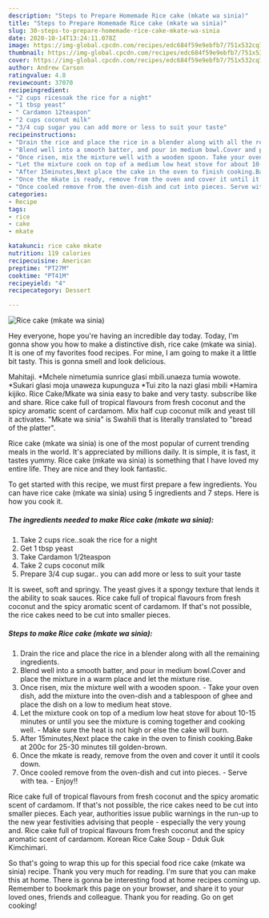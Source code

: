 ```yaml
---
description: "Steps to Prepare Homemade Rice cake (mkate wa sinia)"
title: "Steps to Prepare Homemade Rice cake (mkate wa sinia)"
slug: 30-steps-to-prepare-homemade-rice-cake-mkate-wa-sinia
date: 2020-10-14T13:24:11.078Z
image: https://img-global.cpcdn.com/recipes/edc684f59e9ebfb7/751x532cq70/rice-cake-mkate-wa-sinia-recipe-main-photo.jpg
thumbnail: https://img-global.cpcdn.com/recipes/edc684f59e9ebfb7/751x532cq70/rice-cake-mkate-wa-sinia-recipe-main-photo.jpg
cover: https://img-global.cpcdn.com/recipes/edc684f59e9ebfb7/751x532cq70/rice-cake-mkate-wa-sinia-recipe-main-photo.jpg
author: Andrew Carson
ratingvalue: 4.8
reviewcount: 37070
recipeingredient:
- "2 cups ricesoak the rice for a night"
- "1 tbsp yeast"
- " Cardamon 12teaspon"
- "2 cups coconut milk"
- "3/4 cup sugar you can add more or less to suit your taste"
recipeinstructions:
- "Drain the rice and place the rice in a blender along with all the remaining ingredients."
- "Blend well into a smooth batter, and pour in medium bowl.Cover and place the mixture in a warm place and let the mixture rise."
- "Once risen, mix the mixture well with a wooden spoon. Take your oven dish, add the mixture into the oven-dish and a tablespoon of ghee and place the dish on a low to medium heat stove."
- "Let the mixture cook on top of a medium low heat stove for about 10-15 minutes or until you see the mixture is coming together and cooking well. Make sure the heat is not high or else the cake will burn."
- "After 15minutes,Next place the cake in the oven to finish cooking.Bake at 200c for 25-30 minutes till golden-brown."
- "Once the mkate is ready, remove from the oven and cover it until it cools down."
- "Once cooled remove from the oven-dish and cut into pieces. Serve with tea. Enjoy!!"
categories:
- Recipe
tags:
- rice
- cake
- mkate

katakunci: rice cake mkate 
nutrition: 119 calories
recipecuisine: American
preptime: "PT27M"
cooktime: "PT41M"
recipeyield: "4"
recipecategory: Dessert

---
```



![Rice cake (mkate wa sinia)](https://img-global.cpcdn.com/recipes/edc684f59e9ebfb7/751x532cq70/rice-cake-mkate-wa-sinia-recipe-main-photo.jpg)

Hey everyone, hope you're having an incredible day today. Today, I'm gonna show you how to make a distinctive dish, rice cake (mkate wa sinia). It is one of my favorites food recipes. For mine, I am going to make it a little bit tasty. This is gonna smell and look delicious.

Mahitaji. *Mchele nimetumia sunrice glasi mbili.unaeza tumia wowote. *Sukari glasi moja unaweza kupunguza *Tui zito la nazi glasi mbili *Hamira kijiko. Rice Cake/Mkate wa sinia easy to bake and very tasty. subscribe like and share. Rice cake full of tropical flavours from fresh coconut and the spicy aromatic scent of cardamom. Mix half cup coconut milk and yeast till it activates. &#34;Mkate wa sinia&#34; is Swahili that is literally translated to &#34;bread of the platter&#34;.

Rice cake (mkate wa sinia) is one of the most popular of current trending meals in the world. It's appreciated by millions daily. It is simple, it is fast, it tastes yummy. Rice cake (mkate wa sinia) is something that I have loved my entire life. They are nice and they look fantastic.


To get started with this recipe, we must first prepare a few ingredients. You can have rice cake (mkate wa sinia) using 5 ingredients and 7 steps. Here is how you cook it.

<!--inarticleads1-->

##### The ingredients needed to make Rice cake (mkate wa sinia):

1. Take 2 cups rice..soak the rice for a night
1. Get 1 tbsp yeast
1. Take  Cardamon 1/2teaspon
1. Take 2 cups coconut milk
1. Prepare 3/4 cup sugar.. you can add more or less to suit your taste


It is sweet, soft and springy. The yeast gives it a spongy texture that lends it the ability to soak sauces. Rice cake full of tropical flavours from fresh coconut and the spicy aromatic scent of cardamom. If that&#39;s not possible, the rice cakes need to be cut into smaller pieces. 

<!--inarticleads2-->

##### Steps to make Rice cake (mkate wa sinia):

1. Drain the rice and place the rice in a blender along with all the remaining ingredients.
1. Blend well into a smooth batter, and pour in medium bowl.Cover and place the mixture in a warm place and let the mixture rise.
1. Once risen, mix the mixture well with a wooden spoon. - Take your oven dish, add the mixture into the oven-dish and a tablespoon of ghee and place the dish on a low to medium heat stove.
1. Let the mixture cook on top of a medium low heat stove for about 10-15 minutes or until you see the mixture is coming together and cooking well. - Make sure the heat is not high or else the cake will burn.
1. After 15minutes,Next place the cake in the oven to finish cooking.Bake at 200c for 25-30 minutes till golden-brown.
1. Once the mkate is ready, remove from the oven and cover it until it cools down.
1. Once cooled remove from the oven-dish and cut into pieces. - Serve with tea. - Enjoy!!


Rice cake full of tropical flavours from fresh coconut and the spicy aromatic scent of cardamom. If that&#39;s not possible, the rice cakes need to be cut into smaller pieces. Each year, authorities issue public warnings in the run-up to the new year festivities advising that people - especially the very young and. Rice cake full of tropical flavours from fresh coconut and the spicy aromatic scent of cardamom. Korean Rice Cake Soup - Dduk Guk Kimchimari. 

So that's going to wrap this up for this special food rice cake (mkate wa sinia) recipe. Thank you very much for reading. I'm sure that you can make this at home. There is gonna be interesting food at home recipes coming up. Remember to bookmark this page on your browser, and share it to your loved ones, friends and colleague. Thank you for reading. Go on get cooking!
